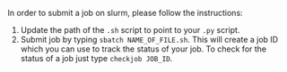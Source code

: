 In order to submit a job on slurm, please follow the instructions:

1. Update the path of the `.sh` script to point to your `.py` script. 
2. Submit job by typing `sbatch NAME_OF_FILE.sh`. This will create a job ID which you can use to
track the status of your job. To check for the status of a job just type `checkjob JOB_ID`.
